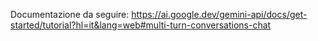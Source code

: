Documentazione da seguire: 
https://ai.google.dev/gemini-api/docs/get-started/tutorial?hl=it&lang=web#multi-turn-conversations-chat